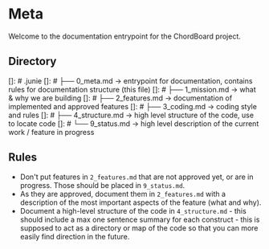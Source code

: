 # Meta

Welcome to the documentation entrypoint for the ChordBoard project.

## Directory
[]: # .junie
[]: # ├── 0_meta.md → entrypoint for documentation, contains rules for documentation structure (this file)
[]: # ├── 1_mission.md → what & why we are building
[]: # ├── 2_features.md → documentation of implemented and approved features
[]: # ├── 3_coding.md → coding style and rules
[]: # ├── 4_structure.md → high level structure of the code, use to locate code
[]: # └── 9_status.md → high level description of the current work / feature in progress

## Rules
- Don't put features in `2_features.md` that are not approved yet, or are in progress. Those should be placed in `9_status.md`.
- As they are approved, document them in `2_features.md` with a description of the most important aspects of the feature (what and why).
- Document a high-level structure of the code in `4_structure.md` - this should include a max one sentence summary for each construct - this is supposed to act as a directory or map of the code so that you can more easily find direction in the future.
